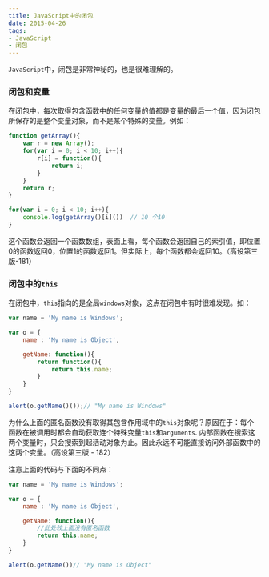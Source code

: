 ```yaml
---
title: JavaScript中的闭包
date: 2015-04-26
tags:
- JavaScript
- 闭包
---
```


`JavaScript`中，闭包是非常神秘的，也是很难理解的。

<!--more-->

### 闭包和变量
在闭包中，每次取得包含函数中的任何变量的值都是变量的最后一个值，因为闭包所保存的是整个变量对象，而不是某个特殊的变量。例如：

```javascript
function getArray(){
	var r = new Array();
	for(var i = 0; i < 10; i++){
		r[i] = function(){
			return i;
		}
	}
	return r;
}

for(var i = 0; i < 10; i++){
	console.log(getArray()[i]())  // 10 个10
}
```
这个函数会返回一个函数数组，表面上看，每个函数会返回自己的索引值，即位置0的函数返回0，位置1的函数返回1。但实际上，每个函数都会返回10。（高设第三版-181）


### 闭包中的`this`

在闭包中，`this`指向的是全局`windows`对象，这点在闭包中有时很难发现。如：

```javascript
var name = 'My name is Windows';

var o = {
	name : 'My name is Object',

	getName: function(){
		return function(){
			return this.name;
		}
	}
}

alert(o.getName()());// "My name is Windows"
```
为什么上面的匿名函数没有取得其包含作用域中的`this`对象呢？原因在于：每个函数在被调用时都会自动获取连个特殊变量`this`和`arguments`. 内部函数在搜索这两个变量时，只会搜索到起活动对象为止。因此永远不可能直接访问外部函数中的这两个变量。（高设第三版 - 182）

注意上面的代码与下面的不同点：


```javascript
var name = 'My name is Windows';

var o = {
	name : 'My name is Object',

	getName: function(){
		//此处较上面没有匿名函数
		return this.name;
	}
}

alert(o.getName())// "My name is Object"
```

